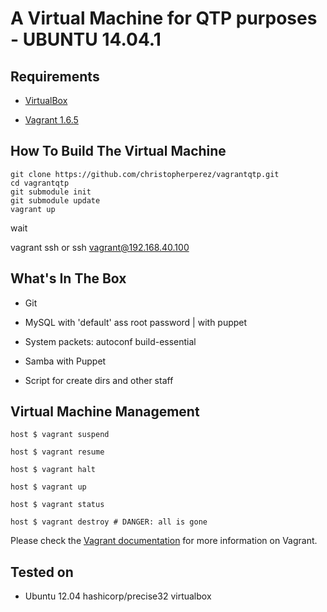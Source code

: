 # A Virtual Machine for QTP purposes - UBUNTU 14.04.1

## Requirements

* [VirtualBox](https://www.virtualbox.org)

* [Vagrant 1.6.5](http://vagrantup.com) 

## How To Build The Virtual Machine

    git clone https://github.com/christopherperez/vagrantqtp.git
    cd vagrantqtp
    git submodule init
    git submodule update
    vagrant up

wait

vagrant ssh 
or
ssh vagrant@192.168.40.100



## What's In The Box

* Git

* MySQL with 'default' ass root password | with puppet

* System packets: autoconf build-essential

* Samba with Puppet

* Script for create dirs and other staff


## Virtual Machine Management

    host $ vagrant suspend

    host $ vagrant resume

    host $ vagrant halt

    host $ vagrant up

    host $ vagrant status

    host $ vagrant destroy # DANGER: all is gone

Please check the [Vagrant documentation](http://docs.vagrantup.com/v2/) for more information on Vagrant.


## Tested on

* Ubuntu 12.04 hashicorp/precise32 virtualbox
